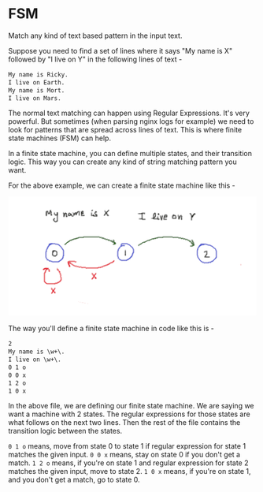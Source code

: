 # FSM

Match any kind of text based pattern in the input text.

Suppose you need to find a set of lines where it says "My name is X" followed by "I live on Y" in the following lines of text -

```
My name is Ricky.
I live on Earth.
My name is Mort.
I live on Mars.
```

The normal text matching can happen using Regular Expressions. It's very powerful. But sometimes (when parsing nginx logs for example) we need to look for patterns that are spread across lines of text. This is where finite state machines (FSM) can help.

In a finite state machine, you can define multiple states, and their transition logic. This way you can create any kind of string matching pattern you want.

For the above example, we can create a finite state machine like this -

![finite state machine example one](docs/example_01.png)

The way you'll define a finite state machine in code like this is -

```
2
My name is \w+\.
I live on \w+\.
0 1 o
0 0 x
1 2 o
1 0 x
```

In the above file, we are defining our finite state machine. We are saying we want a machine with 2 states. The regular expressions for those states are what follows on the next two lines. Then the rest of the file contains the transition logic between the states.

`0 1 o` means, move from state 0 to state 1 if regular expression for state 1 matches the given input.
`0 0 x` means, stay on state 0 if you don't get a match.
`1 2 o` means, if you're on state 1 and regular expression for state 2 matches the given input, move to state 2.
`1 0 x` means, if you're on state 1, and you don't get a match, go to state 0.